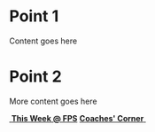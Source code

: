 # Point 1
Content goes here

# Point 2
More content goes here

<!--End of Markdown Content-->

<!--Bottom Page Nav Buttons-->
<a class="btn btn-default btn-sm" href="/" role="button"><i class="fa fa-arrow-left"></i>&nbsp;<b>This Week @ FPS</b></a>
<a class="btn btn-default btn-sm" href="/coaches" role="button"><b>Coaches' Corner</b>&nbsp;<i class="fa fa-arrow-right"></i></a>
